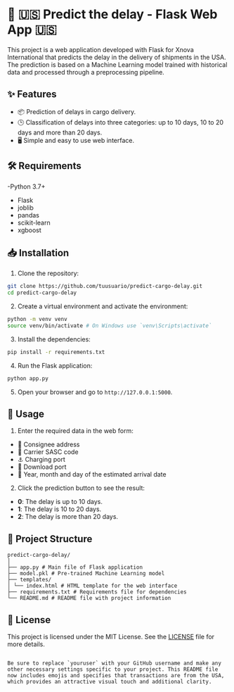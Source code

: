 # 🚢 🇺🇸 Predict the delay - Flask Web App 🇺🇸

This project is a web application developed with Flask for Xnova International that predicts the delay in the delivery of shipments in the USA. The prediction is based on a Machine Learning model trained with historical data and processed through a preprocessing pipeline.

## ✨ Features

- 📦 Prediction of delays in cargo delivery.
- 🕒 Classification of delays into three categories: up to 10 days, 10 to 20 days and more than 20 days.
- 🖥️ Simple and easy to use web interface.

## 🛠️ Requirements

-Python 3.7+
- Flask
- joblib
- pandas
- scikit-learn
- xgboost

## 📥 Installation

1. Clone the repository:
 ```bash
 git clone https://github.com/tuusuario/predict-cargo-delay.git
 cd predict-cargo-delay
 ```

2. Create a virtual environment and activate the environment:
 ```bash
 python -m venv venv
 source venv/bin/activate # On Windows use `venv\Scripts\activate`
 ```

3. Install the dependencies:
 ```bash
 pip install -r requirements.txt
 ```

4. Run the Flask application:
 ```bash
 python app.py
 ```

5. Open your browser and go to `http://127.0.0.1:5000`.

## 📝 Usage

1. Enter the required data in the web form:
 - 🏢 Consignee address
 - 🚚 Carrier SASC code
 - ⚓ Charging port
 - 🚢 Download port
 - 📅 Year, month and day of the estimated arrival date

2. Click the prediction button to see the result:
 - **0**: The delay is up to 10 days.
 - **1**: The delay is 10 to 20 days.
 - **2**: The delay is more than 20 days.

## 📂 Project Structure

```plaintext
predict-cargo-delay/
│
├── app.py # Main file of Flask application
├── model.pkl # Pre-trained Machine Learning model
├── templates/
│ └── index.html # HTML template for the web interface
├── requirements.txt # Requirements file for dependencies
└── README.md # README file with project information
```

## 📜 License

This project is licensed under the MIT License. See the [LICENSE](LICENSE) file for more details.
```

Be sure to replace `youruser` with your GitHub username and make any other necessary settings specific to your project. This README file now includes emojis and specifies that transactions are from the USA, which provides an attractive visual touch and additional clarity.
